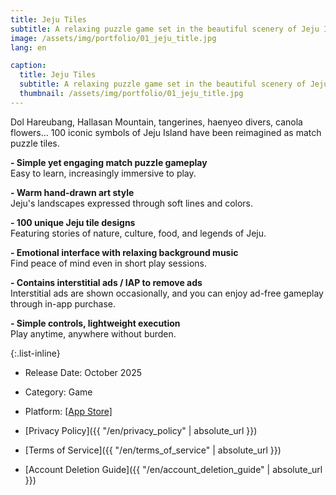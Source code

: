 ```yaml
---
title: Jeju Tiles
subtitle: A relaxing puzzle game set in the beautiful scenery of Jeju Island
image: /assets/img/portfolio/01_jeju_title.jpg
lang: en

caption:
  title: Jeju Tiles
  subtitle: A relaxing puzzle game set in the beautiful scenery of Jeju Island
  thumbnail: /assets/img/portfolio/01_jeju_title.jpg
---
```

Dol Hareubang, Hallasan Mountain, tangerines, haenyeo divers, canola flowers…
100 iconic symbols of Jeju Island have been reimagined as match puzzle tiles.

<strong>- Simple yet engaging match puzzle gameplay</strong>  
  Easy to learn, increasingly immersive to play.

<strong>- Warm hand-drawn art style</strong>  
  Jeju's landscapes expressed through soft lines and colors.

<strong>- 100 unique Jeju tile designs</strong>  
  Featuring stories of nature, culture, food, and legends of Jeju.

<strong>- Emotional interface with relaxing background music</strong>  
  Find peace of mind even in short play sessions.

<strong>- Contains interstitial ads / IAP to remove ads</strong>  
  Interstitial ads are shown occasionally, and you can enjoy ad-free gameplay through in-app purchase.

<strong>- Simple controls, lightweight execution</strong>  
  Play anytime, anywhere without burden.

{:.list-inline}
- Release Date: October 2025
- Category: Game
- Platform: [[App Store]](https://apps.apple.com/us/app/%EC%A0%9C%EC%A3%BC-%EC%82%AC%EC%B2%9C%EC%84%B1/id6754316387)

- [Privacy Policy]({{ "/en/privacy_policy" | absolute_url }})
- [Terms of Service]({{ "/en/terms_of_service" | absolute_url }})
- [Account Deletion Guide]({{ "/en/account_deletion_guide" | absolute_url }})
